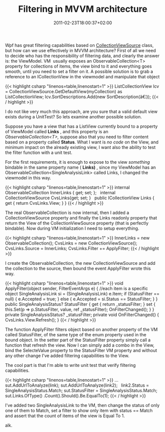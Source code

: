 ﻿---
title: "Filtering in MVVM architecture"
description: ""
date: 2011-02-23T18:00:37+02:00
draft: false
tags: [WPF]
categories: [WPF]
---
Wpf has great filtering capabilities based on [CollectionViewSource](http://msdn.microsoft.com/en-us/library/system.windows.data.collectionviewsource.aspx) class, but how can we use effectively in MVVM architecture? First of all we need to decide who has the responsibility of filtering data, and clearly the answer is: the ViewModel. VM  usually exposes an ObservableCollection&lt;T&gt; property for collections of items, the view bind to it and everything goes smooth, until you need to set a filter on it. A possible solution is to grab a reference to an ICollectionView in the viewmodel and manipulate that object

{{< highlight csharp "linenos=table,linenostart=1" >}}
ListCollectionView lcv = CollectionViewSource.GetDefaultView(myCollection) as ListCollectionView;
lcv.SortDescriptions.Add(new SortDescription(â€¦));
{{< / highlight >}}

I do not like very much this approach, are you sure that a valid default view exists during a UnitTest? So lets examine another possible solution.

Suppose you have a view that has a ListView currently bound to a property of ViewModel called  **Links** , and this property is an *ObservableCollection&lt;T&gt;,* suppose also that you need to filter content based on a property called  **Status**. What I want is *no code* on the View, and minimum impact on the already existing view, I want also the ability to test the filter function with a unit test.

For the first requirements, it is enough to expose to the view *something* bindable in the same property name ( **Links)** , since my ViewModel has an ObservableCollection&lt;SingleAnalysisLink&gt; called Links, I changed the viewmodel in this way.

{{< highlight csharp "linenos=table,linenostart=1" >}}
internal ObservableCollection<SingleAnalysisLink> InnerLinks { get; set; };
 
internal CollectionViewSource CvsLinks{get; set; }
 
public ICollectionView Links
{
get { return CvsLinks.View; }
}
{{< / highlight >}}

The real ObservableCollection is now internal, then I added a CollectionViewSource property and finally the Links readonly property that return the View of the CollectionViewSource property (that is perfectly bindable). Now during VM initialization I need to setup everything.

{{< highlight csharp "linenos=table,linenostart=1" >}}
InnerLinks = new ObservableCollection<SingleAnalysisLink>();
CvsLinks = new CollectionViewSource();
CvsLinks.Source = InnerLinks;
CvsLinks.Filter += ApplyFilter;
{{< / highlight >}}

I create the ObservableCollection, the new CollectionViewSource and add the collection to the source, then bound the event ApplyFilter wrote this way.

{{< highlight csharp "linenos=table,linenostart=1" >}}
void ApplyFilter(object sender, FilterEventArgs e)
{
//each item is a specific object
SingleAnalysisLink si = (SingleAnalysisLink) e.Item;
if (StatusFilter == null)
{
e.Accepted = true;
} else
{
e.Accepted = si.Status == StatusFilter;
}
}
public SingleAnalysisStatus? StatusFilter
{
get { return _statusFilter; }
set {
this.Set(p => p.StatusFilter, value, ref _statusFilter);
OnFilterChanged();
}
}
private SingleAnalysisStatus? _statusFilter;
private void OnFilterChanged()
{
CvsLinks.View.Refresh();
}
{{< / highlight >}}

The function ApplyFilter filters object based on another property of the VM called StatusFilter, of the same type of the enum property used in the bound object. In the setter part of the StatusFilter property simply call a function that refresh the view. Now I can simply add a combo in the View, bind the SelecteValue property to the StatusFilter VM property and without any other change I've added filtering capabilities to the View.

The cool part is that I'm able to write unit test that verify filtering capabilities.

{{< highlight csharp "linenos=table,linenostart=1" >}}
...
sut.AddUrlToAnalyze(link);
sut.AddUrlToAnalyze(link2);
 
link2.Status = SingleAnalysisStatus.Match;
sut.StatusFilter = SingleAnalysisStatus.Match;
sut.Links.OfType<SingleAnalysisLink>()
.Count().Should().Be.EqualTo(1);
{{< / highlight >}}

I've added two SingleAnalysisLink to the VM, then change the status of only one of them to Match, set a filter to show only item with status == Match and assert that the count of items of the view is Equal To 1.

alk.
